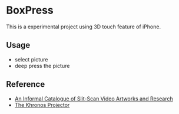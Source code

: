 # BoxPress

This is a experimental project using 3D touch feature of iPhone.

## Usage
- select picture
- deep press the picture

## Reference

- [An Informal Catalogue of Slit-Scan Video Artworks and Research](http://www.flong.com/texts/lists/slit_scan/)
- [The Khronos Projector](http://www.k2.t.u-tokyo.ac.jp/perception/KhronosProjector/index-e.html)
